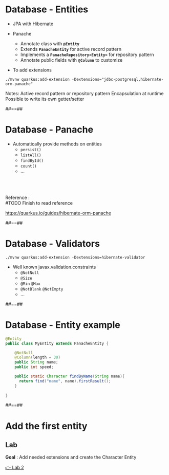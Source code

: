 <!-- .slide: class="with-code" -->
# Database - Entities

- JPA with Hibernate 
- Panache
  - Annotate class with **```@Entity```**
  - Extends **```PanacheEntity```** for active record pattern
  - Implements a **```PanacheRepository<Entity>```** for repository pattern
  - Annotate public fields with **```@Column```** to customize

- To add extensions 
```shell
./mvnw quarkus:add-extension -Dextensions="jdbc-postgresql,hibernate-orm-panache"
```

Notes:
Active record pattern or repository pattern
Encapsulation at runtime
Possible to write its own getter/setter

##==##
<!-- .slide: class="with-code" -->
# Database - Panache

- Automatically provide methods on entities
  - ```persist()```
  - ```listAll()```
  - ```findById()```
  - ```count()```
  - ...

<br>
<br>
<br>
Reference : <br> 
#TODO Finish to read reference

https://quarkus.io/guides/hibernate-orm-panache


##==##
<!-- .slide: class="with-code" -->
# Database - Validators

```shell
./mvnw quarkus:add-extension -Dextensions=hibernate-validator
```
- Well known javax.validation.constraints
  - ```@NotNull```
  - ```@Size```
  - ```@Min``` ```@Max```
  - ```@NotBlank``` ```@NotEmpty```
  - ...

##==##
<!-- .slide: class="with-code" -->
# Database - Entity example

```java
@Entity
public class MyEntity extends PanacheEntity {

    @NotNull
    @Column(length = 30)
    public String name;
    public int speed;

    public static Character findByName(String name){
      return find("name", name).firstResult();
    }
    
}
```


##==##
<!-- .slide: class="exercice" -->
# Add the first entity

## Lab

**Goal** : Add needed extensions and create the Character Entity

[👉 Lab 2](https://github.com/sfeir-open-source/sfeir-school-quarkus/blob/speaker/steps/01.06-database/README.md)
